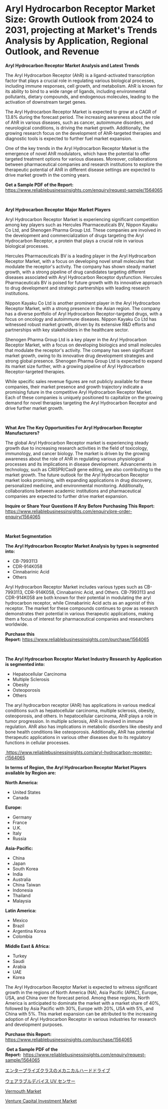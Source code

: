 <p><h1>Aryl Hydrocarbon Receptor Market Size: Growth Outlook from 2024 to 2031, projecting at Market's Trends Analysis by Application, Regional Outlook, and Revenue</h1></p><p><strong>Aryl Hydrocarbon Receptor Market Analysis and Latest Trends</strong></p>
<p><p>The Aryl Hydrocarbon Receptor (AhR) is a ligand-activated transcription factor that plays a crucial role in regulating various biological processes, including immune responses, cell growth, and metabolism. AhR is known for its ability to bind to a wide range of ligands, including environmental pollutants, dietary compounds, and endogenous molecules, leading to the activation of downstream target genes.</p><p>The Aryl Hydrocarbon Receptor Market is expected to grow at a CAGR of 13.8% during the forecast period. The increasing awareness about the role of AhR in various diseases, such as cancer, autoimmune disorders, and neurological conditions, is driving the market growth. Additionally, the growing research focus on the development of AhR-targeted therapies and diagnostic tools is expected to further fuel market expansion.</p><p>One of the key trends in the Aryl Hydrocarbon Receptor Market is the emergence of novel AhR modulators, which have the potential to offer targeted treatment options for various diseases. Moreover, collaborations between pharmaceutical companies and research institutions to explore the therapeutic potential of AhR in different disease settings are expected to drive market growth in the coming years.</p></p>
<p><strong>Get a Sample PDF of the Report:&nbsp;</strong> <a href="https://www.reliablebusinessinsights.com/enquiry/request-sample/1564065">https://www.reliablebusinessinsights.com/enquiry/request-sample/1564065</a></p>
<p>&nbsp;</p>
<p><strong>Aryl Hydrocarbon Receptor Major Market Players</strong></p>
<p><p>Aryl Hydrocarbon Receptor Market is experiencing significant competition among key players such as Hercules Pharmaceuticals BV, Nippon Kayaku Co Ltd, and Shenogen Pharma Group Ltd. These companies are involved in the development and commercialization of drugs targeting the Aryl Hydrocarbon Receptor, a protein that plays a crucial role in various biological processes.</p><p>Hercules Pharmaceuticals BV is a leading player in the Aryl Hydrocarbon Receptor Market, with a focus on developing novel small molecules that modulate the receptor's activity. The company has shown steady market growth, with a strong pipeline of drug candidates targeting different diseases associated with Aryl Hydrocarbon Receptor dysfunction. Hercules Pharmaceuticals BV is poised for future growth with its innovative approach to drug development and strategic partnerships with leading research institutions.</p><p>Nippon Kayaku Co Ltd is another prominent player in the Aryl Hydrocarbon Receptor Market, with a strong presence in the Asian region. The company has a diverse portfolio of Aryl Hydrocarbon Receptor-targeted drugs, with a focus on oncology and autoimmune diseases. Nippon Kayaku Co Ltd has witnessed robust market growth, driven by its extensive R&D efforts and partnerships with key stakeholders in the healthcare sector.</p><p>Shenogen Pharma Group Ltd is a key player in the Aryl Hydrocarbon Receptor Market, with a focus on developing biologics and small molecules that modulate the receptor's activity. The company has seen significant market growth, owing to its innovative drug development strategies and strong global presence. Shenogen Pharma Group Ltd is expected to expand its market size further, with a growing pipeline of Aryl Hydrocarbon Receptor-targeted therapies.</p><p>While specific sales revenue figures are not publicly available for these companies, their market presence and growth trajectory indicate a promising future in the competitive Aryl Hydrocarbon Receptor Market. Each of these companies is uniquely positioned to capitalize on the growing demand for novel therapies targeting the Aryl Hydrocarbon Receptor and drive further market growth.</p></p>
<p>&nbsp;</p>
<p><strong>What Are The Key Opportunities For Aryl Hydrocarbon Receptor Manufacturers?</strong></p>
<p><p>The global Aryl Hydrocarbon Receptor market is experiencing steady growth due to increasing research activities in the field of toxicology, immunology, and cancer biology. The market is driven by the growing awareness about the role of AhR in regulating various physiological processes and its implications in disease development. Advancements in technology, such as CRISPR/Cas9 gene editing, are also contributing to the market growth. The future outlook for the Aryl Hydrocarbon Receptor market looks promising, with expanding applications in drug discovery, personalized medicine, and environmental monitoring. Additionally, collaborations between academic institutions and pharmaceutical companies are expected to further drive market expansion.</p></p>
<p><strong>Inquire or Share Your Questions If Any Before Purchasing This Report:</strong> <a href="https://www.reliablebusinessinsights.com/enquiry/pre-order-enquiry/1564065">https://www.reliablebusinessinsights.com/enquiry/pre-order-enquiry/1564065</a></p>
<p>&nbsp;</p>
<p><strong>Market Segmentation</strong></p>
<p><strong>The Aryl Hydrocarbon Receptor Market Analysis by types is segmented into:</strong></p>
<p><ul><li>CB-7993113</li><li>CDR-914K058</li><li>Cinnabarinic Acid</li><li>Others</li></ul></p>
<p><p>Aryl Hydrocarbon Receptor Market includes various types such as CB-7993113, CDR-914K058, Cinnabarinic Acid, and Others. CB-7993113 and CDR-914K058 are both known for their potential in modulating the aryl hydrocarbon receptor, while Cinnabarinic Acid acts as an agonist of this receptor. The market for these compounds continues to grow as research demonstrates their potential in various therapeutic applications, making them a focus of interest for pharmaceutical companies and researchers worldwide.</p></p>
<p><strong>Purchase this Report:&nbsp;</strong><a href="https://www.reliablebusinessinsights.com/purchase/1564065">https://www.reliablebusinessinsights.com/purchase/1564065</a></p>
<p>&nbsp;</p>
<p><strong>The Aryl Hydrocarbon Receptor Market Industry Research by Application is segmented into:</strong></p>
<p><ul><li>Hepatocellular Carcinoma</li><li>Multiple Sclerosis</li><li>Obesity</li><li>Osteoporosis</li><li>Others</li></ul></p>
<p><p>The aryl hydrocarbon receptor (AhR) has applications in various medical conditions such as hepatocellular carcinoma, multiple sclerosis, obesity, osteoporosis, and others. In hepatocellular carcinoma, AhR plays a role in tumor progression. In multiple sclerosis, AhR is involved in immune regulation. AhR also has implications in metabolic disorders like obesity and bone health conditions like osteoporosis. Additionally, AhR has potential therapeutic applications in various other diseases due to its regulatory functions in cellular processes.</p></p>
<p><a href="https://www.reliablebusinessinsights.com/aryl-hydrocarbon-receptor-r1564065">&nbsp;https://www.reliablebusinessinsights.com/aryl-hydrocarbon-receptor-r1564065</a></p>
<p><strong>In terms of Region, the Aryl Hydrocarbon Receptor Market Players available by Region are:</strong></p>
<p>
    <p> <strong> North America: </strong>
        <ul>
            <li>United States</li>
            <li>Canada</li>
        </ul>
        </p> 
    <p> <strong> Europe: </strong>
        <ul>
            <li>Germany</li>
            <li>France</li>
            <li>U.K.</li>
            <li>Italy</li>
            <li>Russia</li>
        </ul>
        </p> 
    <p> <strong> Asia-Pacific: </strong>
        <ul>
            <li>China</li>
            <li>Japan</li>
            <li>South Korea</li>
            <li>India</li>
            <li>Australia</li>
            <li>China Taiwan</li>
            <li>Indonesia</li>
            <li>Thailand</li>
            <li>Malaysia</li>
        </ul>
        </p> 
    <p> <strong> Latin America: </strong>
        <ul>
            <li>Mexico</li>
            <li>Brazil</li>
            <li>Argentina Korea</li>
            <li>Colombia</li>
        </ul>
        </p> 
    <p> <strong> Middle East & Africa: </strong>
        <ul>
            <li>Turkey</li>
            <li>Saudi</li>
            <li>Arabia</li>
            <li>UAE</li>
            <li>Korea</li>
        </ul>
    </p>
    </p>
<p><p>The Aryl Hydrocarbon Receptor Market is expected to witness significant growth in the regions of North America (NA), Asia Pacific (APAC), Europe, USA, and China over the forecast period. Among these regions, North America is anticipated to dominate the market with a market share of 40%, followed by Asia Pacific with 30%, Europe with 20%, USA with 5%, and China with 5%. This market expansion can be attributed to the increasing adoption of Aryl Hydrocarbon Receptor in various industries for research and development purposes.</p></p>
<p><strong>Purchase this Report: </strong><a href="https://www.reliablebusinessinsights.com/purchase/1564065">https://www.reliablebusinessinsights.com/purchase/1564065</a></p>
<p>&nbsp;<strong>Get a Sample PDF of the Report:&nbsp;&nbsp;</strong><a href="https://www.reliablebusinessinsights.com/enquiry/request-sample/1564065">https://www.reliablebusinessinsights.com/enquiry/request-sample/1564065</a></p>
<p><strong></strong></p>
<p><p><a href="https://github.com/avwofrml53535/Market-Research-Report-List-3/blob/main/7998206177552.md">エンタープライズクラスのメカニカルハードドライブ</a></p><p><a href="https://github.com/vtbvgl20191192/Market-Research-Report-List-3/blob/main/7876813177553.md">ウェアラブルデバイス UV センサー</a></p><p><a href="https://github.com/niyotibauri9/Market-Research-Report-List-1/blob/main/vermouth-market.md">Vermouth Market</a></p><p><a href="https://github.com/ajiariaa/Market-Research-Report-List-1/blob/main/venture-capital-investment-market.md">Venture Capital Investment Market</a></p></p>